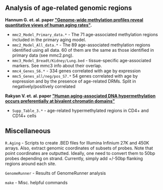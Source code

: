 Analysis of age-related genomic regions
----------------------------------------

**Hannum G. et. al. paper ["Genome-wide methylation profiles reveal quantitative views of human aging rates"](http://www.sciencedirect.com/science/article/pii/S1097276512008933).**

- `mmc2_Model_Primary_data.*` - The 71 age-associated methylation regions included in the primary aging model.
- `mmc2_Model_All_data.*` - The 89 age-associated methylation regions identified using all data. 60 of them are the same as those identified in primary data (see mmc2.png).
- `mmc3_Model_Breadt/Kidney/Lung.bed` - tissue-specific age-associated markers. See mmc3 info about their overlap.
- `mmc4_Genes_S6.*` - 334 genes correlated with age by expression 
- `mmc5_Genes_all/neg/pos_S7.*` 54 genes correlated with age by expression and by the presence of age-related DRMs. Split in negatively/positively correlated

**Rakyan V. et. al. paper ["Human aging-associated DNA hypermethylation occurs preferentially at bivalent chromatin domains"](http://genome.cshlp.org/content/early/2010/03/09/gr.103101.109)**

- `Supp_Table_3.*` - age-related hypermethylated regions in CD4+ and CD14+ cells

Miscellaneous
--------------
`R.Aging` - Scripts to create .BED files for Illumina Infinium 27K and 450K arrays. Also, extract genomic coordinates of subsets of probes. Note that point coordinates are outputted. Ideally, one need to convert them to 50bp probes depending on strand. Currently, simply add +/-50bp flanking regions around each site.

`GenomeRunner` - Results of GenomeRunner analysis

`make` - Misc. helpful commands